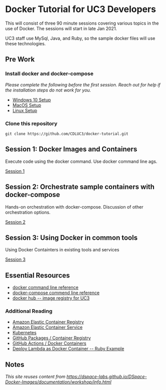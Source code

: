 # Docker Tutorial for UC3 Developers
This will consist of three 90 minute sessions covering various topics in the use of Docker.  The sessions will start in late Jan 2021.

UC3 staff use MySql, Java, and Ruby, so the sample docker files will use these technologies.

## Pre Work

### Install docker and docker-compose
_Please complete the following before the first session.  Reach out for help if the installation steps do not work for you._
- [Windows 10 Setup](prework/Windows10.md)
- [MacOS Setup](prework/MacOS.md)
- [Linux Setup](prework/Linux.md)

### Clone this repository
```
git clone https://github.com/CDLUC3/docker-tutorial.git
```

## Session 1: Docker Images and Containers
Execute code using the docker command.  Use docker command line ags.

[Session 1](session1/)

## Session 2: Orchestrate sample containers with docker-compose
Hands-on orchestration with docker-compose.  Discussion of other orchestration options.

[Session 2](session2/)

## Session 3: Using Docker in common tools
Using Docker Containters in existing tools and services

[Session 3](session3/)

## Essential Resources
- [docker command line reference](https://docs.docker.com/engine/reference/commandline/docker/)
- [docker-compose commend line reference](https://docs.docker.com/compose/reference/overview/)
- [docker hub -- image registry for UC3](https://hub.docker.com/u/cdluc3)

### Additional Reading
- [Amazon Elastic Container Registry](https://aws.amazon.com/ecr/)
- [Amazon Elastic Container Service](https://aws.amazon.com/ecs/)
- [Kubernetes](https://kubernetes.io/)
- [GitHub Packages / Container Registry](https://docs.github.com/en/free-pro-team@latest/packages/guides/about-github-container-registry)  
- [GitHub Actions / Docker Containers](https://docs.github.com/en/free-pro-team@latest/actions/creating-actions/creating-a-docker-container-action)
- [Deploy Lambda as Docker Container -- Ruby Example](https://docs.aws.amazon.com/lambda/latest/dg/ruby-image.html)

## Notes
_This site reuses content from https://dspace-labs.github.io/DSpace-Docker-Images/documentation/workshop/info.html_
